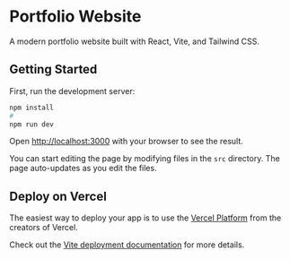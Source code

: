 # Portfolio Website

A modern portfolio website built with React, Vite, and Tailwind CSS.

## Getting Started

First, run the development server:

```bash
npm install
#
npm run dev
```

Open [http://localhost:3000](http://localhost:3000) with your browser to see the result.

You can start editing the page by modifying files in the `src` directory. The page auto-updates as you edit the files.

## Deploy on Vercel

The easiest way to deploy your app is to use the [Vercel Platform](https://vercel.com/new?utm_medium=default-template&filter=next.js&utm_source=create-next-app&utm_campaign=create-next-app-docs) from the creators of Vercel.

Check out the [Vite deployment documentation](https://vitejs.dev/guide/static-deploy.html) for more details.